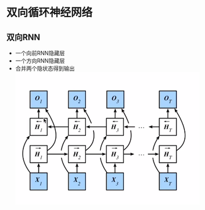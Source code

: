 # 双向循环神经网络

## 双向RNN
- 一个向前RNN隐藏层
- 一个方向RNN隐藏层
- 合并两个隐状态得到输出
![图 3](assest/%E5%8F%8C%E5%90%91%E5%BE%AA%E7%8E%AF%E7%A5%9E%E7%BB%8F%E7%BD%91%E7%BB%9C/IMG_20220914-000258711.png)  
